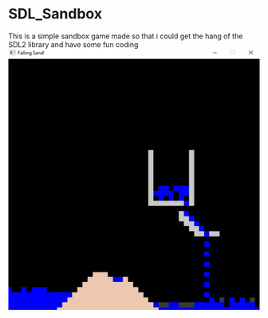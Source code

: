 # SDL_Sandbox

This is a simple sandbox game made so that i could get the hang of the SDL2 library and have some fun coding
![alt text](https://github.com/guizog/SDL_Sandbox/blob/main/img/img.jpg?raw=true)
